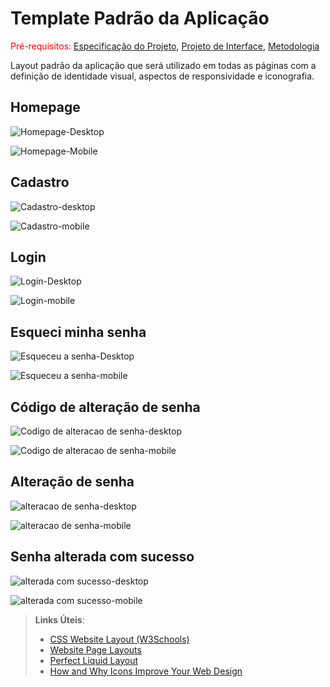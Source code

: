 # Template Padrão da Aplicação

<span style="color:red">Pré-requisitos: <a href="2-Especificação do Projeto.md"> Especificação do Projeto</a></span>, <a href="3-Projeto de Interface.md"> Projeto de Interface</a>, <a href="4-Metodologia.md"> Metodologia</a>

Layout padrão da aplicação que será utilizado em todas as páginas com a definição de identidade visual, aspectos de responsividade e iconografia.

## Homepage

![Homepage-Desktop](https://user-images.githubusercontent.com/106103247/236526552-b233e905-5755-412a-815f-064c6b7ddcd1.png)

![Homepage-Mobile](https://user-images.githubusercontent.com/106103247/236526584-1665ba90-1eb8-48a8-a020-d9516f8d6e68.png)

## Cadastro

![Cadastro-desktop](https://user-images.githubusercontent.com/106103247/236526627-46b1cefb-f8ee-4d78-a645-10e4a110237a.png)

![Cadastro-mobile](https://user-images.githubusercontent.com/106103247/236526645-ccbe185e-a961-4fa5-88fd-172a7e65603b.png)

## Login

![Login-Desktop](https://user-images.githubusercontent.com/106103247/236526685-c066f1eb-7a11-47b5-8171-2a59862f818c.png)

![Login-mobile](https://user-images.githubusercontent.com/106103247/236526706-cc8d385f-c5c0-4738-a602-6f678d8b536f.png)

## Esqueci minha senha

![Esqueceu a senha-Desktop](https://user-images.githubusercontent.com/106103247/236526759-0dc86f4a-6bb7-467f-8999-a6de77b6c880.png)

![Esqueceu a senha-mobile](https://user-images.githubusercontent.com/106103247/236526786-2212e1a5-9833-46f1-ab6b-c19df303462f.png)

## Código de alteração de senha

![Codigo de alteracao de senha-desktop](https://user-images.githubusercontent.com/106103247/236526873-e8a38206-ff95-403c-9ee9-3242ecebe507.png)

![Codigo de alteracao de senha-mobile](https://user-images.githubusercontent.com/106103247/236526890-8730e190-46e4-4148-9bdd-65468e50af78.png)

## Alteração de senha

![alteracao de senha-desktop](https://user-images.githubusercontent.com/106103247/236527044-3db7ebbd-658b-48a3-801c-a92a00b7f498.png)

![alteracao de senha-mobile](https://user-images.githubusercontent.com/106103247/236527053-b3c58968-415a-4b56-8c4e-f7e998b418cf.png)


## Senha alterada com sucesso

![alterada com sucesso-desktop](https://user-images.githubusercontent.com/106103247/236526958-fa33285d-62c9-4591-8469-9e92ca1a2553.png)

![alterada com sucesso-mobile](https://user-images.githubusercontent.com/106103247/236526975-79035fd8-ddd8-4f97-ba5e-86bd6426569a.png)


> **Links Úteis**:
>
> - [CSS Website Layout (W3Schools)](https://www.w3schools.com/css/css_website_layout.asp)
> - [Website Page Layouts](http://www.cellbiol.com/bioinformatics_web_development/chapter-3-your-first-web-page-learning-html-and-css/website-page-layouts/)
> - [Perfect Liquid Layout](https://matthewjamestaylor.com/perfect-liquid-layouts)
> - [How and Why Icons Improve Your Web Design](https://usabilla.com/blog/how-and-why-icons-improve-you-web-design/)
